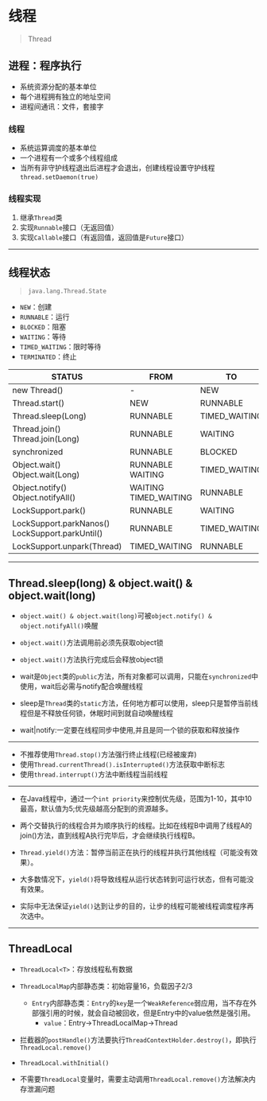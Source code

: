 # 线程
> Thread

## 进程：程序执行
- 系统资源分配的基本单位
- 每个进程拥有独立的地址空间
- 进程间通讯：文件，套接字

### 线程
- 系统运算调度的基本单位
- 一个进程有一个或多个线程组成
- 当所有非守护线程退出后进程才会退出，创建线程设置守护线程`thread.setDaemon(true)`

### 线程实现
1. 继承`Thread`类
2. 实现`Runnable`接口（无返回值）
3. 实现`Callable`接口（有返回值，返回值是`Future`接口）


---


## 线程状态
> `java.lang.Thread.State`

- `NEW`：创建
- `RUNNABLE`：运行
- `BLOCKED`：阻塞
- `WAITING`：等待
- `TIMED_WAITING`：限时等待
- `TERMINATED`：终止



| STATUS | FROM | TO |
| - | - | - |
| new Thread() | - | NEW |
| Thread.start() | NEW | RUNNABLE |
| Thread.sleep(Long) | RUNNABLE | TIMED_WAITING |
| Thread.join()<br>Thread.join(Long) | RUNNABLE | WAITING|TIMED_WAITING |
| synchronized | RUNNABLE | BLOCKED |
| Object.wait()<br>Object.wait(Long) | RUNNABLE<br>WAITING|TIMED_WAITING |
| Object.notify()<br>Object.notifyAll() | WAITING<br>TIMED_WAITING | RUNNABLE |
| LockSupport.park() | RUNNABLE | WAITING |
| LockSupport.parkNanos()<br>LockSupport.parkUntil() | RUNNABLE | TIMED_WAITING |
| LockSupport.unpark(Thread) | TIMED_WAITING | RUNNABLE  |

---
## Thread.sleep(long) & object.wait() & object.wait(long)

- `object.wait() & object.wait(long)`可被`object.notify() & object.notifyAll()`唤醒

- `object.wait()`方法调用前必须先获取object锁
- `object.wait()`方法执行完成后会释放object锁

- wait是`Object`类的`public`方法，所有对象都可以调用，只能在`synchronized`中使用，wait后必需与notify配合唤醒线程

- sleep是`Thread`类的`static`方法，任何地方都可以使用，sleep只是暂停当前线程但是不释放任何锁，休眠时间到就自动唤醒线程


- wait|notify:一定要在线程同步中使用,并且是同一个锁的获取和释放操作





---


- 不推荐使用`Thread.stop()`方法强行终止线程(已经被废弃)
- 使用`Thread.currentThread().isInterrupted()`方法获取中断标志
- 使用`thread.interrupt()`方法中断线程当前线程

---


- 在Java线程中，通过一个`int priority`来控制优先级，范围为1-10，其中10最高，默认值为5;优先级越高分配到的资源越多。


- 两个交替执行的线程合并为顺序执行的线程。比如在线程B中调用了线程A的join()方法，直到线程A执行完毕后，才会继续执行线程B。

- `Thread.yield()`方法：暂停当前正在执行的线程并执行其他线程（可能没有效果）。
- 大多数情况下，`yield()`将导致线程从运行状态转到可运行状态，但有可能没有效果。
- 实际中无法保证`yield()`达到让步的目的，让步的线程可能被线程调度程序再次选中。

---
## ThreadLocal

- `ThreadLocal<T>`：存放线程私有数据
- `ThreadLocalMap`内部静态类：初始容量16，负载因子2/3
    - `Entry`内部静态类：`Entry`的`key`是一个`WeakReference`弱应用，当不存在外部强引用的时候，就会自动被回收，但是Entry中的value依然是强引用。
        - `value`：Entry->ThreadLocalMap->Thread



- 拦截器的`postHandle()`方法要执行`ThreadContextHolder.destroy()`，即执行`ThreadLocal.remove()`

- `ThreadLocal.withInitial()`
- 不需要`ThreadLocal`变量时，需要主动调用`ThreadLocal.remove()`方法解决内存泄漏问题